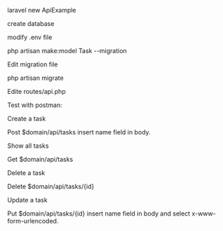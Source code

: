 laravel new ApiExample

create database

modify .env file

php artisan make:model Task --migration

Edit migration file

php artisan migrate

Edite routes/api.php

Test with postman:

Create a task

Post $domain/api/tasks insert name field in body.

Show all tasks

Get $domain/api/tasks

Delete a task

Delete $domain/api/tasks/{id}

Update a task

Put $domain/api/tasks/{id} insert name field in body and select x-www-form-urlencoded.
